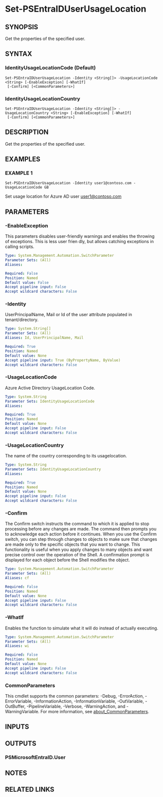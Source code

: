 ﻿---
external help file: PSMicrosoftEntraID-help.xml
Module Name: PSMicrosoftEntraID
online version:
schema: 2.0.0
---

# Set-PSEntraIDUserUsageLocation

## SYNOPSIS
Get the properties of the specified user.

## SYNTAX

### IdentityUsageLocationCode (Default)
```
Set-PSEntraIDUserUsageLocation -Identity <String[]> -UsageLocationCode <String> [-EnableException] [-WhatIf]
 [-Confirm] [<CommonParameters>]
```

### IdentityUsageLocationCountry
```
Set-PSEntraIDUserUsageLocation -Identity <String[]> -UsageLocationCountry <String> [-EnableException] [-WhatIf]
 [-Confirm] [<CommonParameters>]
```

## DESCRIPTION
Get the properties of the specified user.

## EXAMPLES

### EXAMPLE 1
```
Set-PSEntraIDUserUsageLocation -Identity user1@contoso.com -UsageLocationCode GB
```

Set usage location for Azure AD user user1@contoso.com

## PARAMETERS

### -EnableException
This parameters disables user-friendly warnings and enables the throwing of exceptions.
This is less user frien
dly, but allows catching exceptions in calling scripts.

```yaml
Type: System.Management.Automation.SwitchParameter
Parameter Sets: (All)
Aliases:

Required: False
Position: Named
Default value: False
Accept pipeline input: False
Accept wildcard characters: False
```

### -Identity
UserPrincipalName, Mail or Id of the user attribute populated in tenant/directory.

```yaml
Type: System.String[]
Parameter Sets: (All)
Aliases: Id, UserPrincipalName, Mail

Required: True
Position: Named
Default value: None
Accept pipeline input: True (ByPropertyName, ByValue)
Accept wildcard characters: False
```

### -UsageLocationCode
Azure Active Directory UsageLocation Code.

```yaml
Type: System.String
Parameter Sets: IdentityUsageLocationCode
Aliases:

Required: True
Position: Named
Default value: None
Accept pipeline input: False
Accept wildcard characters: False
```

### -UsageLocationCountry
The name of the country corresponding to its usagelocation.

```yaml
Type: System.String
Parameter Sets: IdentityUsageLocationCountry
Aliases:

Required: True
Position: Named
Default value: None
Accept pipeline input: False
Accept wildcard characters: False
```

### -Confirm
The Confirm switch instructs the command to which it is applied to stop processing before any changes are made.
The command then prompts you to acknowledge each action before it continues.
When you use the Confirm switch, you can step through changes to objects to make sure that changes are made only to the specific objects that you want to change.
This functionality is useful when you apply changes to many objects and want precise control over the operation of the Shell.
A confirmation prompt is displayed for each object before the Shell modifies the object.

```yaml
Type: System.Management.Automation.SwitchParameter
Parameter Sets: (All)
Aliases: cf

Required: False
Position: Named
Default value: None
Accept pipeline input: False
Accept wildcard characters: False
```

### -WhatIf
Enables the function to simulate what it will do instead of actually executing.

```yaml
Type: System.Management.Automation.SwitchParameter
Parameter Sets: (All)
Aliases: wi

Required: False
Position: Named
Default value: None
Accept pipeline input: False
Accept wildcard characters: False
```

### CommonParameters
This cmdlet supports the common parameters: -Debug, -ErrorAction, -ErrorVariable, -InformationAction, -InformationVariable, -OutVariable, -OutBuffer, -PipelineVariable, -Verbose, -WarningAction, and -WarningVariable. For more information, see [about_CommonParameters](http://go.microsoft.com/fwlink/?LinkID=113216).

## INPUTS

## OUTPUTS

### PSMicrosoftEntraID.User
## NOTES

## RELATED LINKS
